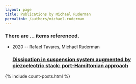 ```yaml
---
layout: page
title: Publications by Michael Ruderman
permalink: /authors/michael-ruderman
---
```


<h3 id="number-posts">There are ... items referenced.</h3>
<ul class="post-list">
<li><span class='post-meta'>2020 -- Rafael Tavares, Michael Ruderman</span><h3><a class='post-link' href="{{ site.baseurl }}/dissipation-in-suspension-system-augmented-by-piezoelectric-stack-port-hamiltonian-approach">Dissipation in suspension system augmented by piezoelectric stack: port-Hamiltonian approach</a></h3></li>

</ul>
{% include count-posts.html %}
